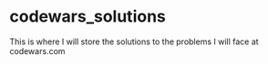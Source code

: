 # codewars_solutions

This is where I will store the solutions to the problems I will face at codewars.com

